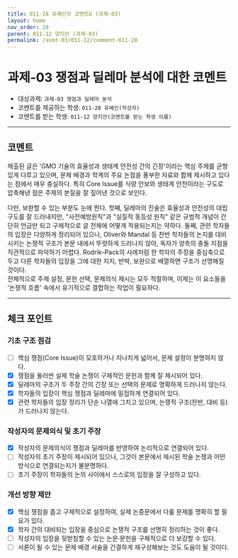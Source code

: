 ```yaml
---
title: 011-28 유혜인의 코멘트b (과제-03) 
layout: home
nav_order: 28
parent: 011-12 양지안 (과제-03)
permalink: /asmt-03/011-12/comment-011-28
---
```


# 과제-03 쟁점과 딜레마 분석에 대한 코멘트

- 대상과제: `과제-03 쟁점과 딜레마 분석`
- 코멘트를 제공하는 학생: `011-28 유혜인(작성자)` 
- 코멘트를 받는 학생: `011-12 양지안(코멘트를 받는 학생 이름)` 

---

## 코멘트
제출된 글은 'GMO 기술의 효율성과 생태계 안전성 간의 긴장'이라는 핵심 주제를 균형 있게 다루고 있으며, 문제 배경과 학계의 주요 논점을 풍부한 자료와 함께 제시하고 있다는 점에서 매우 충실하다. 특히 Core Issue를 식량 안보와 생태계 안전이라는 구도로 압축해낸 점은 주제의 본질을 잘 짚어낸 것으로 보인다.  

다만, 보완할 수 있는 부분도 눈에 띈다. 첫째, 딜레마의 진술은 효율성과 안전성의 대립 구도를 잘 드러내지만, "사전예방원칙"과 "실질적 동등성 원칙" 같은 규범적 개념이 간단히 언급만 되고 구체적으로 글 전체에 어떻게 적용되는지는 약하다. 둘째, 관련 학자들의 입장은 다양하게 정리되어 있으나, Oliver와 Mandal 등 찬반 학자들의 논지를 대비시키는 논쟁적 구조가 본문 내에서 뚜렷하게 드러나지 않아, 독자가 양측의 충돌 지점을 직관적으로 파악하기 어렵다. Rodrik–Pack의 사례처럼 한 학자의 주장을 중심축으로 두고 다른 학자들의 입장을 그에 대한 지지, 반박, 보완으로 배열하면 구조가 선명해질 것이다.  
전체적으로 주제 설정, 문헌 선택, 문제의식 제시는 모두 적절하며, 이제는 이 요소들을 '논쟁적 흐름' 속에서 유기적으로 결합하는 작업이 필요하다. 

---

## 체크 포인트

### **기초 구조 점검**
- [ ] 핵심 쟁점(Core Issue)이 모호하거나 지나치게 넓어서, 문제 설정이 분명하지 않다.
- [x] 쟁점을 둘러싼 실제 학술 논쟁이 구체적인 문헌과 함께 잘 제시되어 있다.
- [x] 딜레마의 구조가 두 주장 간의 긴장 또는 선택의 문제로 명확하게 드러나지 않는다.
- [x] 학자들의 입장이 핵심 쟁점과 딜레마에 밀접하게 연결되어 있다.
- [x] 관련 학자들의 입장 정리가 단순 나열에 그치고 있으며, 논쟁적 구조(찬반, 대비 등)가 드러나지 않는다.

### **작성자의 문제의식 및 초기 주장**
- [x] 작성자의 문제의식이 쟁점과 딜레마를 반영하여 논리적으로 연결되어 있다.
- [ ] 작성자의 초기 주장이 제시되어 있으나, 그것이 본문에서 제시된 학술 논쟁과 어떤 방식으로 연결되는지가 불분명하다.
- [ ] 초기 주장이 학자들의 논의 사이에서 스스로의 입장을 잘 구성하고 있다.

### **개선 방향 제안**
- [x] 핵심 쟁점을 좁고 구체적으로 설정하여, 실제 논증문에서 다룰 문제를 명확히 할 필요가 있다.
- [x] 학자 간의 대비되는 입장을 중심으로 논쟁적 구조를 선명히 정리하는 것이 좋다.
- [ ] 작성자의 입장을 뒷받침할 수 있는 논문·문헌을 구체적으로 더 보강할 수 있다.
- [ ] 서론이 될 수 있는 문제 배경 서술을 간결하게 재구성해보는 것도 도움이 될 것이다.
